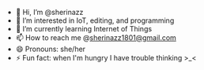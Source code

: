 - 👋 Hi, I’m @sherinazz
- 👀 I’m interested in IoT, editing, and programming
- 🌱 I’m currently learning Internet of Things
- 📫 How to reach me @sherinazz1801@gmail.com
- 😄 Pronouns: she/her
- ⚡ Fun fact: when I'm hungry I have trouble thinking >_< 

<!---
sherinazz/sherinazz is a ✨ special ✨ repository because its `README.md` (this file) appears on your GitHub profile.
You can click the Preview link to take a look at your changes.
--->
